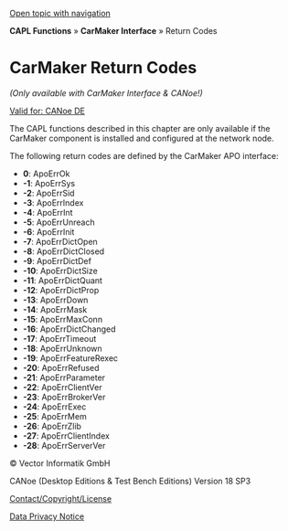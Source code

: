 [Open topic with navigation](../../../../CANoeDEFamily.htm#Topics/CAPLFunctions/CarMaker/CAPLfunctionsCarMakerReturnCodes.md)

**CAPL Functions** » **CarMaker Interface** » Return Codes

# CarMaker Return Codes

*(Only available with CarMaker Interface & CANoe!)*

[Valid for: CANoe DE](../../Shared/FeatureAvailability.md)

The CAPL functions described in this chapter are only available if the CarMaker component is installed and configured at the network node.

The following return codes are defined by the CarMaker APO interface:

- **0**: ApoErrOk
- **-1**: ApoErrSys
- **-2**: ApoErrSid
- **-3**: ApoErrIndex
- **-4**: ApoErrInt
- **-5**: ApoErrUnreach
- **-6**: ApoErrInit
- **-7**: ApoErrDictOpen
- **-8**: ApoErrDictClosed
- **-9**: ApoErrDictDef
- **-10**: ApoErrDictSize
- **-11**: ApoErrDictQuant
- **-12**: ApoErrDictProp
- **-13**: ApoErrDown
- **-14**: ApoErrMask
- **-15**: ApoErrMaxConn
- **-16**: ApoErrDictChanged
- **-17**: ApoErrTimeout
- **-18**: ApoErrUnknown
- **-19**: ApoErrFeatureRexec
- **-20**: ApoErrRefused
- **-21**: ApoErrParameter
- **-22**: ApoErrClientVer
- **-23**: ApoErrBrokerVer
- **-24**: ApoErrExec
- **-25**: ApoErrMem
- **-26**: ApoErrZlib
- **-27**: ApoErrClientIndex
- **-28**: ApoErrServerVer

© Vector Informatik GmbH

CANoe (Desktop Editions & Test Bench Editions) Version 18 SP3

[Contact/Copyright/License](../../Shared/ContactCopyrightLicense.md)

[Data Privacy Notice](https://www.vector.com/int/en/company/get-info/privacy-policy/)